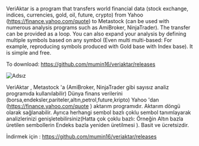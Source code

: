 VeriAktar is a program that transfers world financial data (stock exchange, indices, currencies, gold, oil, future, crypto) from Yahoo (https://finance.yahoo.com/quote) to Metastock (can be used with numerous analysis programs such as AmiBroker, NinjaTrader). The transfer can be provided as a loop. You can also expand your analysis by defining multiple symbols based on any symbol (Even multi multi-based: For example, reproducing symbols produced with Gold base with Index base). It is simple and free.

To download: https://github.com/mumin16/veriaktar/releases


![Adsız](https://github.com/user-attachments/assets/45eae86d-614d-4b8c-9c84-d749974e8380)


VeriAktar , ﻿Metastock 'a (AmiBroker, NinjaTrader gibi sayısız analiz programıda kullanılabilir) Dünya finans verilerini (borsa,endeksler,pariteler,altın,petrol,future,kripto) Yahoo 'dan (https://finance.yahoo.com/quote ) aktarım programıdır. Aktarım döngü olarak sağlanabilir. Ayrıca herhangi sembol bazlı çoklu sembol tanımlayarak analizlerinizi genişletebilirsiniz(Hatta çok çoklu bazlı: Örneğin Altın bazla üretilen sembollerin Endeks bazla yeniden üretilmesi ). Basit ve ücretsizdir. 

İndirmek için : https://github.com/mumin16/veriaktar/releases
